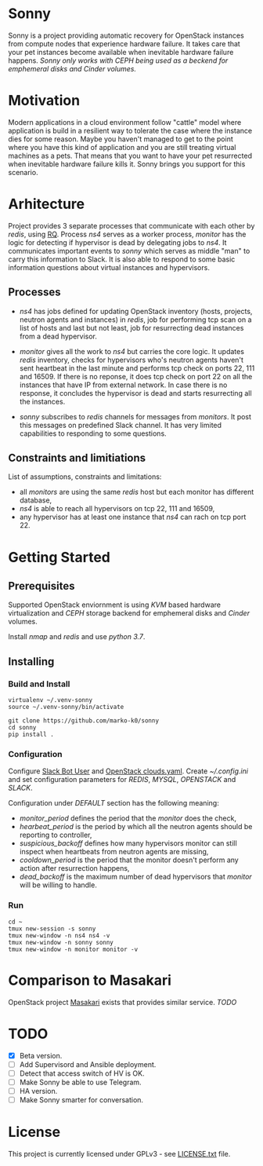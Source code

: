 # Sonny


Sonny is a project providing automatic recovery for OpenStack instances from compute nodes that experience hardware failure. It takes care that your pet instances become available when inevitable hardware failure happens. _Sonny only works with CEPH being used as a beckend for emphemeral disks and Cinder volumes._


# Motivation

Modern applications in a cloud environment follow "cattle" model where application is build in a resilient way to tolerate the case where the instance dies for some reason. Maybe you haven't managed to get to the point where you have this kind of application and you are still treating virtual machines as a pets. That means that you want to have your pet resurrected when inevitable hardware failure kills it. Sonny brings you support for this scenario.

# Arhitecture

Project provides 3 separate processes that communicate with each other by *redis*, using [RQ](http://python-rq.org/). Process *ns4* serves as a worker process, *monitor* has the logic for detecting if hypervisor is dead by delegating jobs to *ns4*. It communicates important events to *sonny* which serves as middle "man" to carry this information to Slack. It is also able to respond to some basic information questions about virtual instances and hypervisors. 

## Processes

* *ns4* has jobs defined for updating OpenStack inventory (hosts, projects, neutron agents and instances) in *redis*, job for performing tcp scan on a list of hosts and last but not least, job for resurrecting dead instances from a dead hypervisor.

* *monitor* gives all the work to *ns4* but carries the core logic. It updates *redis* inventory, checks for hypervisors who's neutron agents haven't sent heartbeat in the last minute and performs tcp check on ports 22, 111 and 16509. If there is no reponse, it does tcp check on port 22 on all the instances that have IP from external network. In case there is no response, it concludes the hypervisor is dead and starts resurrecting all the instances.

* *sonny* subscribes to *redis* channels for messages from *monitors*. It post this messages on predefined Slack channel. It has very limited capabilities to responding to some questions.

## Constraints and limitiations

List of assumptions, constraints and limitations:

* all *monitors* are using the same *redis* host but each monitor has different database,
* *ns4* is able to reach all hypervisors on tcp 22, 111 and 16509,
* any hypervisor has at least one instance that *ns4* can rach on tcp port 22.

# Getting Started

## Prerequisites

Supported OpenStack enviornment is using *KVM* based hardware virtualization and *CEPH* storage backend for emphemeral disks and *Cinder* volumes.  

Install *nmap* and *redis* and use *python 3.7*.

## Installing

### Build and Install
```
virtualenv ~/.venv-sonny
source ~/.venv-sonny/bin/activate

git clone https://github.com/marko-k0/sonny
cd sonny
pip install .
```

### Configuration

Configure [Slack Bot User](https://api.slack.com/bot-users) and [OpenStack clouds.yaml](https://docs.openstack.org/python-openstackclient/pike/configuration/index.html). Create *~/.config.ini* and set configuration parameters for *REDIS*, *MYSQL*, *OPENSTACK* and *SLACK*.  

Configuration under *DEFAULT* section has the following meaning:
* *monitor_period* defines the period that the *monitor* does the check,
* *hearbeat_period* is the period by which all the neutron agents should be reporting to controller,
* *suspicious_backoff* defines how many hypervisors monitor can still inspect when heartbeats from neutron agents are missing,
* *cooldown_period* is the period that the monitor doesn't perform any action after resurrection happens,
* *dead_backoff* is the maximum number of dead hypervisors that *monitor* will be willing to handle.


### Run

```
cd ~
tmux new-session -s sonny
tmux new-window -n ns4 ns4 -v
tmux new-window -n sonny sonny
tmux new-window -n monitor monitor -v
```

# Comparison to Masakari

OpenStack project [Masakari](https://github.com/openstack/masakari) exists that provides similar service. *TODO*

# TODO

- [x] Beta version.
- [ ] Add Supervisord and Ansible deployment.
- [ ] Detect that access switch of HV is OK.
- [ ] Make Sonny be able to use Telegram.
- [ ] HA version.
- [ ] Make Sonny smarter for conversation.

# License

This project is currently licensed under GPLv3 - see [LICENSE.txt](LICENSE.txt) file.
